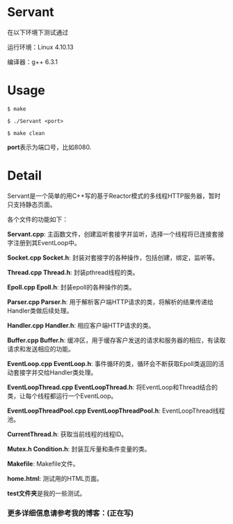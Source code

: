 # Servant

在以下环境下测试通过

 运行环境：Linux 4.10.13

 编译器：g++ 6.3.1

# Usage

`$ make`

`$ ./Servant <port>`

`$ make clean`

**port**表示为端口号，比如8080.

# Detail

Servant是一个简单的用C++写的基于Reactor模式的多线程HTTP服务器，暂时只支持静态页面。

各个文件的功能如下：

**Servant.cpp**: 主函数文件，创建监听套接字并监听，选择一个线程将已连接套接字注册到其EventLoop中。

**Socket.cpp Socket.h**: 封装对套接字的各种操作，包括创建，绑定，监听等。

**Thread.cpp Thread.h**: 封装pthread线程的类。

**Epoll.cpp Epoll.h**: 封装epoll的各种操作的类。

**Parser.cpp Parser.h**: 用于解析客户端HTTP请求的类，将解析的结果传递给Handler类做后续处理。

**Handler.cpp Handler.h**: 相应客户端HTTP请求的类。

**Buffer.cpp Buffer.h**: 缓冲区，用于缓存客户发送的请求和服务器的相应，有读取请求和发送相应的功能。

**EventLoop.cpp EventLoop.h**: 事件循环的类，循环会不断获取Epoll类返回的活动套接字并交给Handler类处理。

**EventLoopThread.cpp EventLoopThread.h**: 将EventLoop和Thread结合的类，让每个线程都运行一个EventLoop。

**EventLoopThreadPool.cpp EventLoopThreadPool.h**: EventLoopThread线程池。

**CurrentThread.h**: 获取当前线程的线程ID。

**Mutex.h Condition.h**: 封装互斥量和条件变量的类。

**Makefile**: Makefile文件。

**home.html**: 测试用的HTML页面。

**test文件夹**是我的一些测试。

### 更多详细信息请参考我的博客：(正在写)